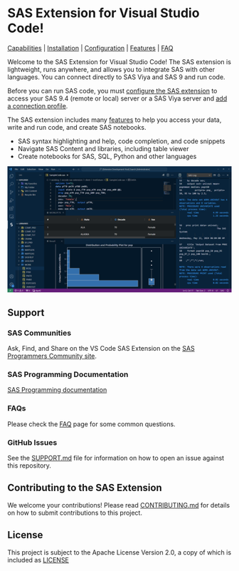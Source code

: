 # SAS Extension for Visual Studio Code!

[Capabilities](https://sassoftware.github.io/vscode-sas-extension/matrix) | [Installation](https://sassoftware.github.io/vscode-sas-extension/installation) | [Configuration](https://sassoftware.github.io/vscode-sas-extension/Configurations/) | [Features](https://sassoftware.github.io/vscode-sas-extension/Features/) | [FAQ](https://sassoftware.github.io/vscode-sas-extension/faq)

Welcome to the SAS Extension for Visual Studio Code! The SAS extension is lightweight, runs anywhere, and allows you to integrate SAS with other languages. You can connect directly to SAS Viya and SAS 9 and run code.

Before you can run SAS code, you must [configure the SAS extension](https://sassoftware.github.io/vscode-sas-extension/Configurations/) to access your SAS 9.4 (remote or local) server or a SAS Viya server and [add a connection profile](https://sassoftware.github.io/vscode-sas-extension/Configurations/Profiles/).

The SAS extension includes many [features](https://sassoftware.github.io/vscode-sas-extension/Features/) to help you access your data, write and run code, and create SAS notebooks.

- SAS syntax highlighting and help, code completion, and code snippets
- Navigate SAS Content and libraries, including table viewer
- Create notebooks for SAS, SQL, Python and other languages

<img src="website/static/images/featuresGlance.png"/>

## Support

### SAS Communities

Ask, Find, and Share on the VS Code SAS Extension on the [SAS Programmers Community site](https://communities.sas.com/t5/SAS-Programming/bd-p/programming).

### SAS Programming Documentation

[SAS Programming documentation](https://go.documentation.sas.com/doc/en/pgmsascdc/v_048/lepg/titlepage.htm)

### FAQs

Please check the [FAQ](https://sassoftware.github.io/vscode-sas-extension/faq) page for some common questions.

### GitHub Issues

See the [SUPPORT.md](SUPPORT.md) file for information on how to open an issue against this repository.

## Contributing to the SAS Extension

We welcome your contributions! Please read [CONTRIBUTING.md](/CONTRIBUTING.md) for details on how to submit contributions to this project.

## License

This project is subject to the Apache License Version 2.0, a copy of which is included as [LICENSE](LICENSE)
